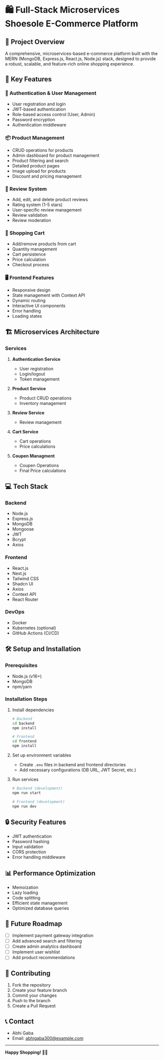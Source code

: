 # 🛍️ Full-Stack Microservices Shoesole E-Commerce Platform

## 🚀 Project Overview

A comprehensive, microservices-based e-commerce platform built with the MERN (MongoDB, Express.js, React.js, Node.js) stack, designed to provide a robust, scalable, and feature-rich online shopping experience.

## 🌟 Key Features

### 🔐 Authentication & User Management
- User registration and login
- JWT-based authentication
- Role-based access control (User, Admin)
- Password encryption
- Authentication middleware

### 📦 Product Management
- CRUD operations for products
- Admin dashboard for product management
- Product filtering and search
- Detailed product pages
- Image upload for products
- Discount and pricing management

### 📝 Review System
- Add, edit, and delete product reviews
- Rating system (1-5 stars)
- User-specific review management
- Review validation
- Review moderation

### 🛒 Shopping Cart
- Add/remove products from cart
- Quantity management
- Cart persistence
- Price calculation
- Checkout process

### 🖥️ Frontend Features
- Responsive design
- State management with Context API
- Dynamic routing
- Interactive UI components
- Error handling
- Loading states

## 🏗️ Microservices Architecture

### Services
1. **Authentication Service**
   - User registration
   - Login/logout
   - Token management

2. **Product Service**
   - Product CRUD operations
   - Inventory management

3. **Review Service**
   - Review management

4. **Cart Service**
   - Cart operations
   - Price calculations

5. **Coupen Managment**
   - Coupen Operations
   - Final Price calculations

## 💻 Tech Stack

### Backend
- Node.js
- Express.js
- MongoDB
- Mongoose
- JWT
- Bcrypt
- Axios

### Frontend
- React.js
- Next.js
- Tailwind CSS
- Shadcn UI
- Axios
- Context API
- React Router

### DevOps
- Docker
- Kubernetes (optional)
- GitHub Actions (CI/CD)

## 🛠️ Setup and Installation

### Prerequisites
- Node.js (v16+)
- MongoDB
- npm/yarn

### Installation Steps

1. Install dependencies
   ```bash
   # Backend
   cd backend
   npm install

   # Frontend
   cd frontend
   npm install
   ```

2. Set up environment variables
   - Create `.env` files in backend and frontend directories
   - Add necessary configurations (DB URL, JWT Secret, etc.)

3. Run services
   ```bash
   # Backend (development)
   npm run start

   # Frontend (development)
   npm run dev
   ```

## 🔒 Security Features
- JWT authentication
- Password hashing
- Input validation
- CORS protection
- Error handling middleware

## 📊 Performance Optimization
- Memoization
- Lazy loading
- Code splitting
- Efficient state management
- Optimized database queries

## 🚧 Future Roadmap
- [ ] Implement payment gateway integration
- [ ] Add advanced search and filtering
- [ ] Create admin analytics dashboard
- [ ] Implement user wishlist
- [ ] Add product recommendations

## 📝 Contributing
1. Fork the repository
2. Create your feature branch
3. Commit your changes
4. Push to the branch
5. Create a Pull Request



## 📞 Contact
- Abhi Gaba
- Email: abhigaba300@example.com

---

**Happy Shopping! 🛒✨**